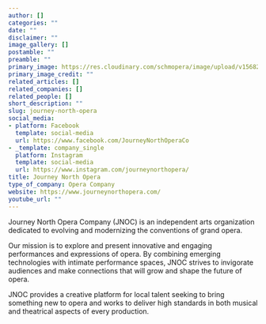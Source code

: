 ```yaml
---
author: []
categories: ""
date: ""
disclaimer: ""
image_gallery: []
postamble: ""
preamble: ""
primary_image: https://res.cloudinary.com/schmopera/image/upload/v1568229417/media/2019/09/Logo-JON_rvubx2_wjfju2.png
primary_image_credit: ""
related_articles: []
related_companies: []
related_people: []
short_description: ""
slug: journey-north-opera
social_media:
- platform: Facebook
  template: social-media
  url: https://www.facebook.com/JourneyNorthOperaCo
- _template: company_single
  platform: Instagram
  template: social-media
  url: https://www.instagram.com/journeynorthopera/
title: Journey North Opera
type_of_company: Opera Company
website: https://www.journeynorthopera.com/
youtube_url: ""
---
```

Journey North Opera Company (JNOC) is an independent arts organization dedicated to evolving and modernizing the conventions of grand opera.

Our mission is to explore and present innovative and engaging performances and expressions of opera. By combining emerging technologies with intimate performance spaces, JNOC strives to invigorate audiences and make connections that will grow and shape the future of opera.

JNOC provides a creative platform for local talent seeking to bring something new to opera and works to deliver high standards in both musical and theatrical aspects of every production.